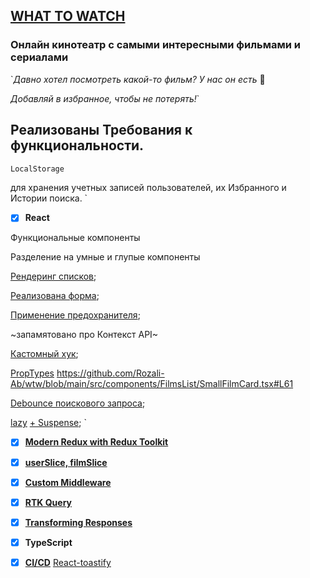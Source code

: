 ## [**WHAT TO WATCH**](https://wtw-ten.vercel.app/)

### Онлайн кинотеатр с самыми интересными фильмами и сериалами

`*Давно хотел посмотреть какой-то фильм? У нас он есть* :partying_face:

*Добавляй в избранное, чтобы не потерять!*`



## Реализованы Требования к функциональности.
```javascript
LocalStorage
```
 для хранения учетных записей пользователей, их Избранного и Истории поиска.
`
- [x] **React**

Функциональные компоненты

Разделение на умные и глупые компоненты 

[Рендеринг списков](https://github.com/Rozali-Ab/wtw/blob/main/src/components/FilmsList/FilmsList.tsx#L42);

[Реализована форма](https://github.com/Rozali-Ab/wtw/blob/main/src/pages/SignUpPage/SignUpPage.tsx);

[Применение предохранителя](https://github.com/Rozali-Ab/wtw/blob/main/src/components/App/App.tsx#L17);

~запамятовано про Контекст API~

[Кастомный хук](https://github.com/Rozali-Ab/wtw/blob/main/src/hooks/useDebounce.ts#L3);

[PropTypes](https://github.com/Rozali-Ab/wtw/blob/main/src/components/FilmsList/FilmsList.tsx#L59)
https://github.com/Rozali-Ab/wtw/blob/main/src/components/FilmsList/SmallFilmCard.tsx#L61

[Debounce поискового запроса](https://github.com/Rozali-Ab/wtw/blob/main/src/pages/SearchPage/SearchPage.tsx#L23);

[lazy](https://github.com/Rozali-Ab/wtw/blob/main/src/routing/lazy-routes.tsx)
[+ Suspense](https://github.com/Rozali-Ab/wtw/blob/main/src/routing/router.tsx#L24);
`


- [x] [**Modern Redux with Redux Toolkit**](https://github.com/Rozali-Ab/wtw/blob/main/src/store/root-reducer.ts)
- [x] [**userSlice, filmSlice**](https://github.com/Rozali-Ab/wtw/tree/main/src/store/filmSlice)
- [x] [**Custom Middleware**](https://github.com/Rozali-Ab/wtw/blob/main/src/store/middlewares/localStorageListener.ts)
- [x] [**RTK Query**](https://github.com/Rozali-Ab/wtw/blob/main/src/api/api.ts)
- [x] [**Transforming Responses**](https://github.com/Rozali-Ab/wtw/blob/main/src/api/tranformResponse.ts)

- [x] **TypeScript**
- [x] [**CI/CD**](https://github.com/Rozali-Ab/wtw/actions)
[React-toastify](https://github.com/Rozali-Ab/wtw/blob/main/src/pages/SignInPage/SignInPage.tsx#L35)